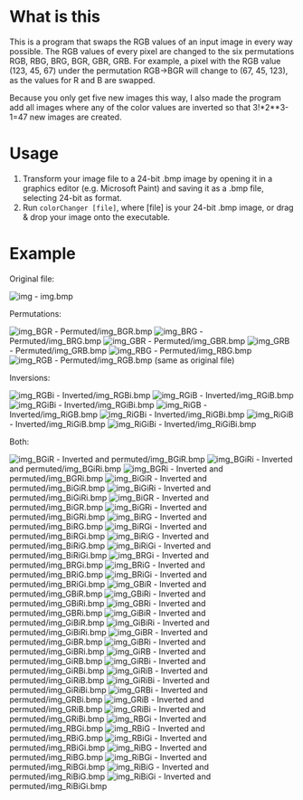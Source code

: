 # What is this

This is a program that swaps the RGB values of an input image in every way possible. The RGB values of every pixel are changed to the six permutations RGB, RBG, BRG, BGR, GBR, GRB. For example, a pixel with the RGB value (123, 45, 67) under the permutation RGB→BGR will change to (67, 45, 123), as the values for R and B are swapped.

Because you only get five new images this way, I also made the program add all images where any of the color values are inverted so that 3!*2**3-1=47 new images are created.

# Usage

1. Transform your image file to a 24-bit .bmp image by opening it in a graphics editor (e.g. Microsoft Paint) and saving it as a .bmp file, selecting 24-bit as format.
2. Run `colorChanger [file]`, where [file] is your 24-bit .bmp image, or drag & drop your image onto the executable.

# Example

Original file:

![img](https://github.com/user-attachments/assets/52072630-0615-4970-92ae-bc71569fc526)
\- img.bmp

Permutations:

![img_BGR](https://github.com/user-attachments/assets/5a384793-dfdb-49aa-be9d-a5e08900bc43)
\- Permuted/img_BGR.bmp
![img_BRG](https://github.com/user-attachments/assets/b3479065-7f2c-4b74-a890-dfba430a34f6)
\- Permuted/img_BRG.bmp
![img_GBR](https://github.com/user-attachments/assets/2368de74-a34f-4cb1-903c-8699babfe905)
\- Permuted/img_GBR.bmp
![img_GRB](https://github.com/user-attachments/assets/8599c64e-812f-4924-bd6d-f11742f91a33)
\- Permuted/img_GRB.bmp
![img_RBG](https://github.com/user-attachments/assets/79ed9cbe-8e5c-4053-8853-942dee012f11)
\- Permuted/img_RBG.bmp
![img_RGB](https://github.com/user-attachments/assets/4e489557-3391-47f4-a7d8-b76cd3d74145)
\- Permuted/img_RGB.bmp (same as original file)

Inversions:

![img_RGBi](https://github.com/user-attachments/assets/bfb4d172-d16b-49ed-850f-e954a41186f3)
\- Inverted/img_RGBi.bmp
![img_RGiB](https://github.com/user-attachments/assets/b54a681c-8cc3-4197-b17e-7643bf024074)
\- Inverted/img_RGiB.bmp
![img_RGiBi](https://github.com/user-attachments/assets/fd129fcf-57b9-46a4-8818-19165737b7e9)
\- Inverted/img_RGiBi.bmp
![img_RiGB](https://github.com/user-attachments/assets/4a09f535-86e1-43db-989a-3b0988fdb51b)
\- Inverted/img_RiGB.bmp
![img_RiGBi](https://github.com/user-attachments/assets/e1e9a341-5292-4500-a62b-d72f9ccc8bea)
\- Inverted/img_RiGBi.bmp
![img_RiGiB](https://github.com/user-attachments/assets/00862b5f-88d7-40b0-adb1-60fff94c38e7)
\- Inverted/img_RiGiB.bmp
![img_RiGiBi](https://github.com/user-attachments/assets/0b0efbd9-6395-47e4-8c40-61c1f0f4c706)
\- Inverted/img_RiGiBi.bmp

Both:

![img_BGiR](https://github.com/user-attachments/assets/00b82063-290c-4e93-8f92-cdf81a91d232)
\- Inverted and permuted/img_BGiR.bmp
![img_BGiRi](https://github.com/user-attachments/assets/584eda53-a031-482c-9139-51e633b80ff3)
\- Inverted and permuted/img_BGiRi.bmp
![img_BGRi](https://github.com/user-attachments/assets/5cb306df-aad6-47b1-b3a5-5222b471c5bd)
\- Inverted and permuted/img_BGRi.bmp
![img_BiGiR](https://github.com/user-attachments/assets/affc1925-a12e-468f-9611-a721e27e015b)
\- Inverted and permuted/img_BiGiR.bmp
![img_BiGiRi](https://github.com/user-attachments/assets/33044f81-3072-43a2-810c-10d2bf3a6cfb)
\- Inverted and permuted/img_BiGiRi.bmp
![img_BiGR](https://github.com/user-attachments/assets/ef551647-fc74-43cc-b3fd-5663e1d404a8)
\- Inverted and permuted/img_BiGR.bmp
![img_BiGRi](https://github.com/user-attachments/assets/5d0cdb8d-8c2d-4dd8-aaf5-0ea478a1efd8)
\- Inverted and permuted/img_BiGRi.bmp
![img_BiRG](https://github.com/user-attachments/assets/8d6693f4-6cdd-4683-a03f-c1827c41e916)
\- Inverted and permuted/img_BiRG.bmp
![img_BiRGi](https://github.com/user-attachments/assets/290fe298-2cf3-438a-bf24-5a03d67b622b)
\- Inverted and permuted/img_BiRGi.bmp
![img_BiRiG](https://github.com/user-attachments/assets/04be2954-e526-44c0-af67-f849d7b27744)
\- Inverted and permuted/img_BiRiG.bmp
![img_BiRiGi](https://github.com/user-attachments/assets/15484efb-7c3c-4146-98ef-10a0dd60e308)
\- Inverted and permuted/img_BiRiGi.bmp
![img_BRGi](https://github.com/user-attachments/assets/8812c74f-c0d0-4a40-acf4-14b1d43210cd)
\- Inverted and permuted/img_BRGi.bmp
![img_BRiG](https://github.com/user-attachments/assets/6a664156-bdec-40cf-9648-9d89accdd83d)
\- Inverted and permuted/img_BRiG.bmp
![img_BRiGi](https://github.com/user-attachments/assets/fa16012b-19b6-4806-a6de-59352b533445)
\- Inverted and permuted/img_BRiGi.bmp
![img_GBiR](https://github.com/user-attachments/assets/26b1e994-3c14-483c-9d36-8e7373ea4767)
\- Inverted and permuted/img_GBiR.bmp
![img_GBiRi](https://github.com/user-attachments/assets/c400ed91-e067-4553-9756-521750c3dc04)
\- Inverted and permuted/img_GBiRi.bmp
![img_GBRi](https://github.com/user-attachments/assets/80704ce7-1a4e-4e67-a21e-e6d157c46d91)
\- Inverted and permuted/img_GBRi.bmp
![img_GiBiR](https://github.com/user-attachments/assets/3c39a9c6-474a-45d9-a532-eb65b2a8a754)
\- Inverted and permuted/img_GiBiR.bmp
![img_GiBiRi](https://github.com/user-attachments/assets/5e8a992a-8ce6-464a-9451-7dc3e7cc3e8a)
\- Inverted and permuted/img_GiBiRi.bmp
![img_GiBR](https://github.com/user-attachments/assets/f5f81721-5057-4913-a511-cf23751b5369)
\- Inverted and permuted/img_GiBR.bmp
![img_GiBRi](https://github.com/user-attachments/assets/3667ae7b-130a-46a5-b578-1641ccabeb11)
\- Inverted and permuted/img_GiBRi.bmp
![img_GiRB](https://github.com/user-attachments/assets/ad972f6b-9f06-4456-bc18-1aa01cf07d47)
\- Inverted and permuted/img_GiRB.bmp
![img_GiRBi](https://github.com/user-attachments/assets/33169f79-09c3-4cc4-8345-5ea01c3fff89)
\- Inverted and permuted/img_GiRBi.bmp
![img_GiRiB](https://github.com/user-attachments/assets/e954c3c9-1dff-4721-9dc9-ebe206022e5a)
\- Inverted and permuted/img_GiRiB.bmp
![img_GiRiBi](https://github.com/user-attachments/assets/72cb56af-2bcc-4fe0-b431-541a37862ee3)
\- Inverted and permuted/img_GiRiBi.bmp
![img_GRBi](https://github.com/user-attachments/assets/98a48645-5e36-42a9-906d-20961a5b861c)
\- Inverted and permuted/img_GRBi.bmp
![img_GRiB](https://github.com/user-attachments/assets/77d835f1-7a93-4d29-9593-b8e1be406718)
\- Inverted and permuted/img_GRiB.bmp
![img_GRiBi](https://github.com/user-attachments/assets/a8a5df7c-57ff-4e57-a63d-b84425610f13)
\- Inverted and permuted/img_GRiBi.bmp
![img_RBGi](https://github.com/user-attachments/assets/2140c05d-5212-4532-a3fd-fc88380e0cd5)
\- Inverted and permuted/img_RBGi.bmp
![img_RBiG](https://github.com/user-attachments/assets/5b4e1bdf-4586-4c72-8b13-a3b42bd535e8)
\- Inverted and permuted/img_RBiG.bmp
![img_RBiGi](https://github.com/user-attachments/assets/8bcca528-5393-4843-8ff0-74a655611bd8)
\- Inverted and permuted/img_RBiGi.bmp
![img_RiBG](https://github.com/user-attachments/assets/903ffe83-817b-4484-8187-52fcdb38d2a9)
\- Inverted and permuted/img_RiBG.bmp
![img_RiBGi](https://github.com/user-attachments/assets/d521cc0a-4afd-4b63-8244-940c1f54f7af)
\- Inverted and permuted/img_RiBGi.bmp
![img_RiBiG](https://github.com/user-attachments/assets/5c03dee2-6210-4bae-a3e1-f9cb84c41cc4)
\- Inverted and permuted/img_RiBiG.bmp
![img_RiBiGi](https://github.com/user-attachments/assets/b25e595f-0e38-4aff-910e-b8f1dc268cf6)
\- Inverted and permuted/img_RiBiGi.bmp
